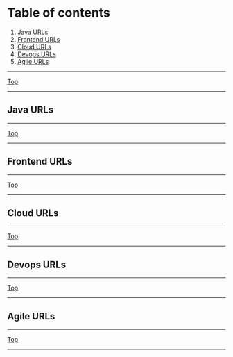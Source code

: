# Table of contents <br />
[](#top)
1. [Java URLs](#java_urls)<br />
2. [Frontend URLs](#ui_urls)<br />
3. [Cloud URLs](#cloud_urls)<br />
4. [Devops URLs](#devops_urls)<br />
5. [Agile URLs](#agile_urls)<br />

* * *
[Top](#top)
* * *
## Java URLs <a name="java_urls"></a>

* * *
[Top](#top)
* * *
## Frontend URLs <a name="ui_urls"></a>

* * *
[Top](#top)
* * *
## Cloud URLs <a name="cloud_urls"></a>

* * *
[Top](#top)
* * *
## Devops URLs <a name="devops_urls"></a>

* * *
[Top](#top)
* * *
## Agile URLs <a name="agile_urls"></a>

* * *
[Top](#top)
* * *

